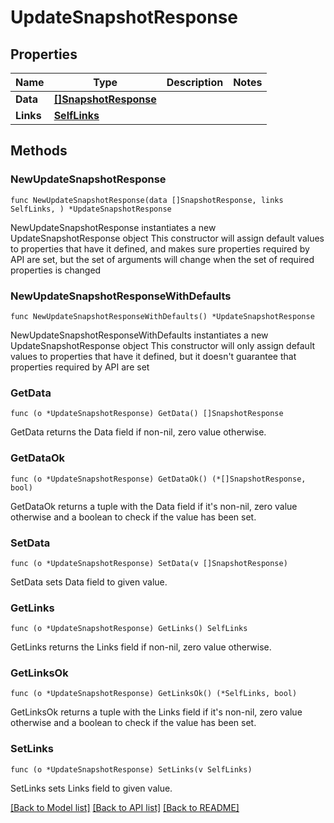 # UpdateSnapshotResponse

## Properties

Name | Type | Description | Notes
------------ | ------------- | ------------- | -------------
**Data** | [**[]SnapshotResponse**](SnapshotResponse.md) |  | 
**Links** | [**SelfLinks**](SelfLinks.md) |  | 

## Methods

### NewUpdateSnapshotResponse

`func NewUpdateSnapshotResponse(data []SnapshotResponse, links SelfLinks, ) *UpdateSnapshotResponse`

NewUpdateSnapshotResponse instantiates a new UpdateSnapshotResponse object
This constructor will assign default values to properties that have it defined,
and makes sure properties required by API are set, but the set of arguments
will change when the set of required properties is changed

### NewUpdateSnapshotResponseWithDefaults

`func NewUpdateSnapshotResponseWithDefaults() *UpdateSnapshotResponse`

NewUpdateSnapshotResponseWithDefaults instantiates a new UpdateSnapshotResponse object
This constructor will only assign default values to properties that have it defined,
but it doesn't guarantee that properties required by API are set

### GetData

`func (o *UpdateSnapshotResponse) GetData() []SnapshotResponse`

GetData returns the Data field if non-nil, zero value otherwise.

### GetDataOk

`func (o *UpdateSnapshotResponse) GetDataOk() (*[]SnapshotResponse, bool)`

GetDataOk returns a tuple with the Data field if it's non-nil, zero value otherwise
and a boolean to check if the value has been set.

### SetData

`func (o *UpdateSnapshotResponse) SetData(v []SnapshotResponse)`

SetData sets Data field to given value.


### GetLinks

`func (o *UpdateSnapshotResponse) GetLinks() SelfLinks`

GetLinks returns the Links field if non-nil, zero value otherwise.

### GetLinksOk

`func (o *UpdateSnapshotResponse) GetLinksOk() (*SelfLinks, bool)`

GetLinksOk returns a tuple with the Links field if it's non-nil, zero value otherwise
and a boolean to check if the value has been set.

### SetLinks

`func (o *UpdateSnapshotResponse) SetLinks(v SelfLinks)`

SetLinks sets Links field to given value.



[[Back to Model list]](../README.md#documentation-for-models) [[Back to API list]](../README.md#documentation-for-api-endpoints) [[Back to README]](../README.md)


